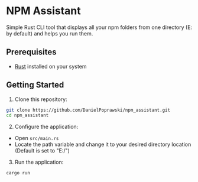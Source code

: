 # NPM Assistant

Simple Rust CLI tool that displays all your npm folders from one directory (E: by default) and helps you run them.

## Prerequisites

- [Rust](https://www.rust-lang.org/tools/install) installed on your system

## Getting Started

1. Clone this repository:

```bash
git clone https://github.com/DanielPoprawski/npm_assistant.git
cd npm_assistant
```

2. Configure the application:

- Open `src/main.rs`
- Locate the path variable and change it to your desired directory location
  (Default is set to "E:/")

3. Run the application:

```bash
cargo run
```
